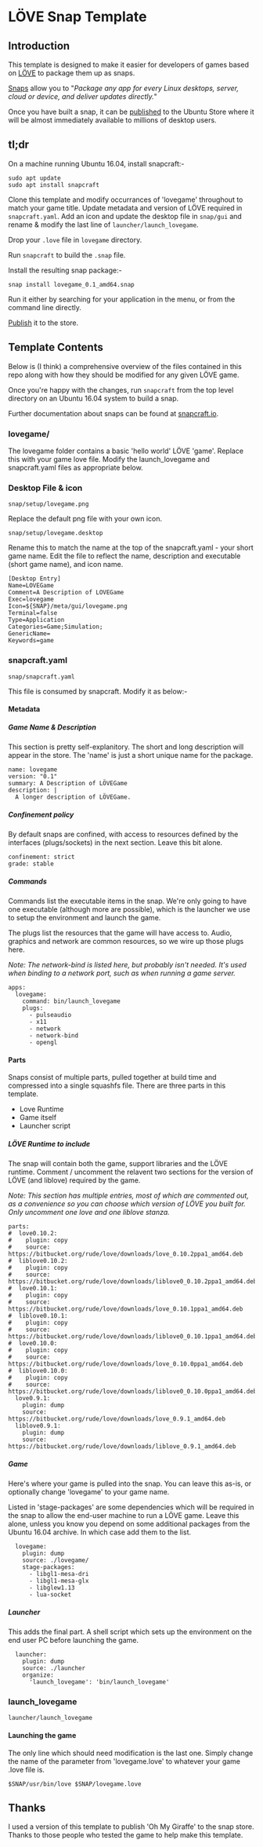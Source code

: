 # LÖVE Snap Template

## Introduction

This template is designed to make it easier for developers of games based on [LÖVE](https://love2d.org/) to package them up as snaps.

[Snaps](http/snapcraft.io/) allow you to "_Package any app for every Linux desktops, server, cloud or device, and deliver updates directly._"

Once you have built a snap, it can be [published](https://snapcraft.io/docs/build-snaps/publish) to the Ubuntu Store where it will be almost immediately available to millions of desktop users.

## tl;dr

On a machine running Ubuntu 16.04, install snapcraft:-

```
sudo apt update
sudo apt install snapcraft
```

Clone this template and modify occurrances of 'lovegame' throughout to match your game title. Update metadata and version of LÖVE required in ```snapcraft.yaml```. Add an icon and update the desktop file in ```snap/gui``` and rename & modify the last line of ```launcher/launch_lovegame```.

Drop your ```.love``` file in ```lovegame``` directory.

Run ```snapcraft``` to build the ```.snap``` file.

Install the resulting snap package:-

```
snap install lovegame_0.1_amd64.snap
```

Run it either by searching for your application in the menu, or from the command line directly.

[Publish](https://snapcraft.io/docs/build-snaps/publish) it to the store.

## Template Contents

Below is (I think) a comprehensive overview of the files contained in this repo along with how they should be modified for any given LÖVE game.

Once you're happy with the changes, run ```snapcraft``` from the top level directory on an Ubuntu 16.04 system to build a snap.

Further documentation about snaps can be found at [snapcraft.io](http://snapcraft.io). 

### lovegame/

The lovegame folder contains a basic 'hello world' LÖVE 'game'. Replace this with your game love file. Modify the launch_lovegame and snapcraft.yaml files as appropriate below.

### Desktop File & icon

```
snap/setup/lovegame.png
```

Replace the default png file with your own icon.

```
snap/setup/lovegame.desktop
```

Rename this to match the name at the top of the snapcraft.yaml - your short game name. Edit the file to reflect the name, description and executable (short game name), and icon name.

```
[Desktop Entry]
Name=LOVEGame
Comment=A Description of LOVEGame
Exec=lovegame
Icon=${SNAP}/meta/gui/lovegame.png
Terminal=false
Type=Application
Categories=Game;Simulation;
GenericName=
Keywords=game
```

### snapcraft.yaml

```
snap/snapcraft.yaml
```

This file is consumed by snapcraft. Modify it as below:-

#### Metadata

##### Game Name & Description

This section is pretty self-explanitory. The short and long description will appear in the store. The 'name' is just a short unique name for the package.

```
name: lovegame
version: "0.1"
summary: A Description of LÖVEGame
description: |
  A longer description of LÖVEGame.
```

##### Confinement policy

By default snaps are confined, with access to resources defined by the interfaces (plugs/sockets) in the next section. Leave this bit alone.

```
confinement: strict
grade: stable
```

##### Commands

Commands list the executable items in the snap. We're only going to have one executable (although more are possible), which is the launcher we use to setup the environment and launch the game.

The plugs list the resources that the game will have access to. Audio, graphics and network are common resources, so we wire up those plugs here.

_Note: The network-bind is listed here, but probably isn't needed. It's used when binding to a network port, such as when running a game server._

```
apps:
  lovegame:
    command: bin/launch_lovegame
    plugs:
      - pulseaudio
      - x11
      - network
      - network-bind
      - opengl
```

#### Parts

Snaps consist of multiple parts, pulled together at build time and compressed into a single squashfs file. There are three parts in this template.

 * Love Runtime
 * Game itself
 * Launcher script

##### LÖVE Runtime to include

The snap will contain both the game, support libraries and the LÖVE runtime. Comment / uncomment the relavent two sections for the version of LÖVE (and liblove) required by the game.

_Note: This section has multiple entries, most of which are commented out, as a convenience so you can choose which version of LÖVE you built for. Only uncomment one love and one liblove stanza._

```
parts:
#  love0.10.2:
#    plugin: copy
#    source: https://bitbucket.org/rude/love/downloads/love_0.10.2ppa1_amd64.deb
#  liblove0.10.2:
#    plugin: copy
#    source: https://bitbucket.org/rude/love/downloads/liblove0_0.10.2ppa1_amd64.deb
#  love0.10.1:
#    plugin: copy
#    source: https://bitbucket.org/rude/love/downloads/love_0.10.1ppa1_amd64.deb
#  liblove0.10.1:
#    plugin: copy
#    source: https://bitbucket.org/rude/love/downloads/liblove0_0.10.1ppa1_amd64.deb
#  love0.10.0:
#    plugin: copy
#    source: https://bitbucket.org/rude/love/downloads/love_0.10.0ppa1_amd64.deb
#  liblove0.10.0:
#    plugin: copy
#    source: https://bitbucket.org/rude/love/downloads/liblove0_0.10.0ppa1_amd64.deb
  love0.9.1:
    plugin: dump
    source: https://bitbucket.org/rude/love/downloads/love_0.9.1_amd64.deb
  liblove0.9.1:
    plugin: dump
    source: https://bitbucket.org/rude/love/downloads/liblove_0.9.1_amd64.deb
```

##### Game

Here's where your game is pulled into the snap. You can leave this as-is, or optionally change 'lovegame' to your game name.

Listed in 'stage-packages' are some dependencies which will be required in the snap to allow the end-user machine to run a LÖVE game. Leave this alone, unless you know you depend on some additional packages from the Ubuntu 16.04 archive. In which case add them to the list.

```
  lovegame:
    plugin: dump
    source: ./lovegame/
    stage-packages:
      - libgl1-mesa-dri
      - libgl1-mesa-glx
      - libglew1.13
      - lua-socket
```

##### Launcher

This adds the final part. A shell script which sets up the environment on the end user PC before launching the game.

```
  launcher:
    plugin: dump
    source: ./launcher
    organize:
      'launch_lovegame': 'bin/launch_lovegame'
```

### launch_lovegame

```
launcher/launch_lovegame
```

#### Launching the game

The only line which should need modification is the last one. Simply change the name of the parameter from 'lovegame.love' to whatever your game .love file is.

```
$SNAP/usr/bin/love $SNAP/lovegame.love
```

## Thanks

I used a version of this template to publish 'Oh My Giraffe' to the snap store. Thanks to those people who tested the game to help make this template.
